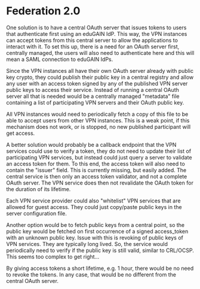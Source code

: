 # Federation 2.0

One solution is to have a central OAuth server that issues tokens to users
that authenticate first using an eduGAIN IdP. This way, the VPN instances can 
accept tokens from this central server to allow the applications to interact 
with it. To set this up, there is a need for an OAuth server first, centrally 
managed, the users will also need to authenticate here and this will mean a 
SAML connection to eduGAIN IdPs.

Since the VPN instances all have their own OAuth server already with public 
key crypto, they could publish their public key in a central registry and 
allow any user with an access token signed by any of the published VPN server 
public keys to access their service. Instead of running a central OAuth server 
all that is needed would be a centrally managed "metadata" file containing a 
list of participating VPN servers and their OAuth public key.

All VPN instances would need to periodically fetch a copy of this file to be
able to accept users from other VPN instances. This is a weak point, if this
mechanism does not work, or is stopped, no new published participant will get
access.

A better solution would probably be a callback endpoint that the VPN services 
could use to verify a token, they do not need to update their list of 
participating VPN services, but instead could just query a server to validate
an access token for them. To this end, the access token will also need to 
contain the "issuer" field. This is currently missing, but easily added. The 
central service is then only an access token validator, and not a complete 
OAuth server. The VPN service does then not revalidate the OAuth token for 
the duration of its lifetime.

Each VPN service provider could also "whitelist" VPN services that are allowed
for guest access. They could just copy/paste public keys in the server 
configuration file.

Another option would be to fetch public keys from a central point, so the 
public key would be fetched on first occurrence of a signed access_token with
an unknown public key. Issue with this is revoking of public keys of VPN 
services. They are typically long lived. So, the service would periodically 
need to verify if the public key is still valid, similar to CRL/OCSP. This 
seems too complex to get right...

By giving access tokens a short lifetime, e.g. 1 hour, there would be no need
to revoke the tokens. In any case, that would be no different from the central
OAuth server.
